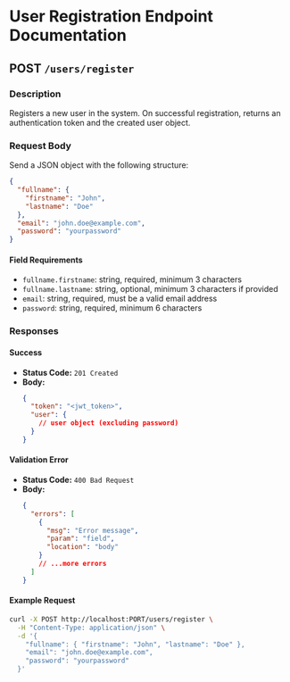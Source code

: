 # User Registration Endpoint Documentation

## POST `/users/register`

### Description

Registers a new user in the system. On successful registration, returns an authentication token and the created user object.

### Request Body

Send a JSON object with the following structure:

```json
{
  "fullname": {
    "firstname": "John",
    "lastname": "Doe"
  },
  "email": "john.doe@example.com",
  "password": "yourpassword"
}
```

#### Field Requirements

- `fullname.firstname`: string, required, minimum 3 characters
- `fullname.lastname`: string, optional, minimum 3 characters if provided
- `email`: string, required, must be a valid email address
- `password`: string, required, minimum 6 characters

### Responses

#### Success

- **Status Code:** `201 Created`
- **Body:**
  ```json
  {
    "token": "<jwt_token>",
    "user": {
      // user object (excluding password)
    }
  }
  ```

#### Validation Error

- **Status Code:** `400 Bad Request`
- **Body:**
  ```json
  {
    "errors": [
      {
        "msg": "Error message",
        "param": "field",
        "location": "body"
      }
      // ...more errors
    ]
  }
  ```

#### Example Request

```bash
curl -X POST http://localhost:PORT/users/register \
  -H "Content-Type: application/json" \
  -d '{
    "fullname": { "firstname": "John", "lastname": "Doe" },
    "email": "john.doe@example.com",
    "password": "yourpassword"
  }'
```
